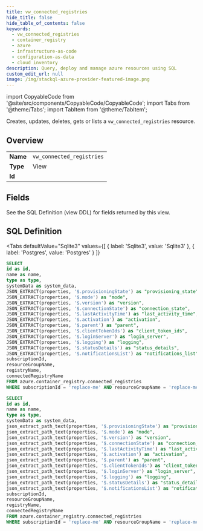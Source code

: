 ```yaml
--- 
title: vw_connected_registries
hide_title: false
hide_table_of_contents: false
keywords:
  - vw_connected_registries
  - container_registry
  - azure
  - infrastructure-as-code
  - configuration-as-data
  - cloud inventory
description: Query, deploy and manage azure resources using SQL
custom_edit_url: null
image: /img/stackql-azure-provider-featured-image.png
---
```


import CopyableCode from '@site/src/components/CopyableCode/CopyableCode';
import Tabs from '@theme/Tabs';
import TabItem from '@theme/TabItem';

Creates, updates, deletes, gets or lists a <code>vw_connected_registries</code> resource.

## Overview
<table><tbody>
<tr><td><b>Name</b></td><td><code>vw_connected_registries</code></td></tr>
<tr><td><b>Type</b></td><td>View</td></tr>
<tr><td><b>Id</b></td><td><CopyableCode code="azure.container_registry.vw_connected_registries" /></td></tr>
</tbody></table>

## Fields

See the SQL Definition (view DDL) for fields returned by this view.

## SQL Definition

<Tabs
defaultValue="Sqlite3"
values={[
{ label: 'Sqlite3', value: 'Sqlite3' },
{ label: 'Postgres', value: 'Postgres' }
]}
>
<TabItem value="Sqlite3">

```sql
SELECT
id as id,
name as name,
type as type,
systemData as system_data,
JSON_EXTRACT(properties, '$.provisioningState') as "provisioning_state",
JSON_EXTRACT(properties, '$.mode') as "mode",
JSON_EXTRACT(properties, '$.version') as "version",
JSON_EXTRACT(properties, '$.connectionState') as "connection_state",
JSON_EXTRACT(properties, '$.lastActivityTime') as "last_activity_time",
JSON_EXTRACT(properties, '$.activation') as "activation",
JSON_EXTRACT(properties, '$.parent') as "parent",
JSON_EXTRACT(properties, '$.clientTokenIds') as "client_token_ids",
JSON_EXTRACT(properties, '$.loginServer') as "login_server",
JSON_EXTRACT(properties, '$.logging') as "logging",
JSON_EXTRACT(properties, '$.statusDetails') as "status_details",
JSON_EXTRACT(properties, '$.notificationsList') as "notifications_list",
subscriptionId,
resourceGroupName,
registryName,
connectedRegistryName
FROM azure.container_registry.connected_registries
WHERE subscriptionId = 'replace-me' AND resourceGroupName = 'replace-me' AND registryName = 'replace-me';
```

</TabItem>
<TabItem value="Postgres">

```sql
SELECT
id as id,
name as name,
type as type,
systemData as system_data,
json_extract_path_text(properties, '$.provisioningState') as "provisioning_state",
json_extract_path_text(properties, '$.mode') as "mode",
json_extract_path_text(properties, '$.version') as "version",
json_extract_path_text(properties, '$.connectionState') as "connection_state",
json_extract_path_text(properties, '$.lastActivityTime') as "last_activity_time",
json_extract_path_text(properties, '$.activation') as "activation",
json_extract_path_text(properties, '$.parent') as "parent",
json_extract_path_text(properties, '$.clientTokenIds') as "client_token_ids",
json_extract_path_text(properties, '$.loginServer') as "login_server",
json_extract_path_text(properties, '$.logging') as "logging",
json_extract_path_text(properties, '$.statusDetails') as "status_details",
json_extract_path_text(properties, '$.notificationsList') as "notifications_list",
subscriptionId,
resourceGroupName,
registryName,
connectedRegistryName
FROM azure.container_registry.connected_registries
WHERE subscriptionId = 'replace-me' AND resourceGroupName = 'replace-me' AND registryName = 'replace-me';
```

</TabItem>
</Tabs>
